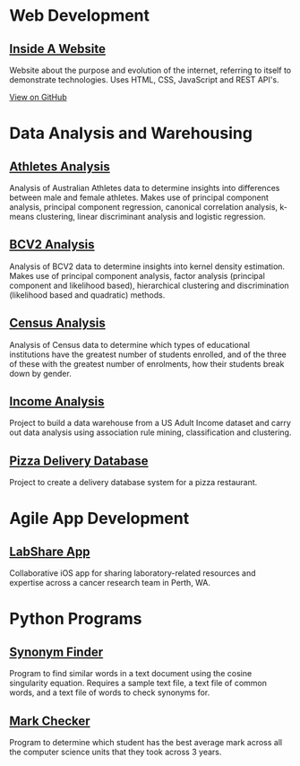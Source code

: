 <title>Test</title>

# Web Development
## [Inside A Website](https://gregoryedmonds.github.io)
Website about the purpose and evolution of the internet, referring to itself to demonstrate technologies. Uses HTML, CSS, JavaScript and REST API's.

[View on GitHub](https://github.com/gregoryedmonds/gregoryedmonds.github.io)

# Data Analysis and Warehousing
## [Athletes Analysis](https://github.com/gregoryedmonds/AthletesAnalysis)
Analysis of Australian Athletes data to determine insights into differences between male and female athletes. Makes use of principal component analysis, principal component regression, canonical correlation analysis, k-means clustering, linear discriminant analysis and logistic regression.

## [BCV2 Analysis](https://github.com/gregoryedmonds/BCV2Analysis)
Analysis of BCV2 data to determine insights into kernel density estimation. Makes use of principal component analysis, factor analysis (principal component and likelihood based), hierarchical clustering and discrimination (likelihood based and quadratic) methods.

## [Census Analysis](https://github.com/gregoryedmonds/CensusAnalysis)
Analysis of Census data to determine which types of educational institutions have the greatest number of students enrolled, and of the three of these with the greatest number of enrolments, how their students break down by gender.

## [Income Analysis](https://github.com/gregoryedmonds/IncomeAnalysis)
Project to build a data warehouse from a US Adult Income dataset and carry out data analysis using association rule mining, classification and clustering.

## [Pizza Delivery Database](https://github.com/gregoryedmonds/PizzaDeliveryDatabase)
Project to create a delivery database system for a pizza restaurant.

# Agile App Development
## [LabShare App](https://github.com/gregoryedmonds/LabShare-App)
Collaborative iOS app for sharing laboratory-related resources and expertise across a cancer research team in Perth, WA.

# Python Programs
## [Synonym Finder](https://github.com/gregoryedmonds/SynonymFinder)
Program to find similar words in a text document using the cosine singularity equation.
Requires a sample text file, a text file of common words, and a text file of words to check synonyms for.

## [Mark Checker](https://github.com/gregoryedmonds/MarkChecker)
Program to determine which student has the best average mark across all the computer science units that they took across 3 years.
